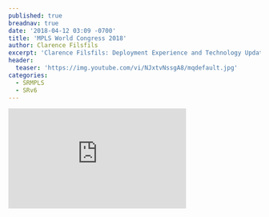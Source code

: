 ```yaml
---
published: true
breadnav: true
date: '2018-04-12 03:09 -0700'
title: 'MPLS World Congress 2018'
author: Clarence Filsfils
excerpt: 'Clarence Filsfils: Deployment Experience and Technology Update'
header:
  teaser: 'https://img.youtube.com/vi/NJxtvNssgA8/mqdefault.jpg'
categories:
  - SRMPLS
  - SRv6
---    
```

       
<iframe width="355" height="200" src="https://www.youtube.com/embed/NJxtvNssgA8" frameborder="0" allowfullscreen></iframe>
